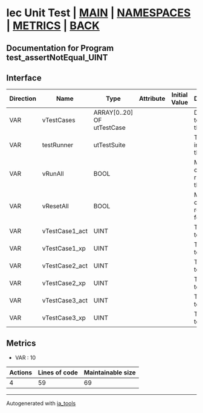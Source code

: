 # Iec Unit Test | [MAIN] | [NAMESPACES] | [METRICS] | [BACK]  

## Documentation for Program test_assertNotEqual_UINT  

## Interface  

| Direction | Name | Type | Attribute | Initial Value | Documentation |
| --------- | ---- | ---- | --------- | ------------- | ------------- |
| VAR | vTestCases | ARRAY[0..20] OF utTestCase |  |  | Definition of all test cases for this POU |  
| VAR | testRunner | utTestSuite |  |  | Test Suite fb instance to run the tests |  
| VAR | vRunAll | BOOL |  |  | Manual command to run all tests for this POU |  
| VAR | vResetAll | BOOL |  |  | Manual command to reset all tests for this POU |  
| VAR | vTestCase1_act | UINT |  |  | Test data 1 of test case 1 |  
| VAR | vTestCase1_xp | UINT |  |  | Test data 2 of test case 1 |  
| VAR | vTestCase2_act | UINT |  |  | Test data 1 of test case 2 |  
| VAR | vTestCase2_xp | UINT |  |  | Test data 2 of test case 2 |  
| VAR | vTestCase3_act | UINT |  |  | Test data 1 of test case 3 |  
| VAR | vTestCase3_xp | UINT |  |  | Test data 2 of test case 3 |  


## Metrics  

- VAR : 10

| Actions | Lines of code | Maintainable size |
| ------- | ------------- | ----------------- |
| 4 | 59 | 69 |

---
Autogenerated with [ia_tools](https://github.com/tkucic/ia_tools)  

[MAIN]: ../../../../index.md
[NAMESPACES]: ../../nsList.md
[METRICS]: ../../../metrics.md
[BACK]: ../nsMain.md
